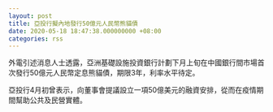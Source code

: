 ```yaml
---
layout: post
title: 亞投行擬內地發行50億元人民幣熊貓債
date: 2020-05-18 18:47:38.000000000 +08:00
categories: rss
---
```


外電引述消息人士透露，亞洲基礎設施投資銀行計劃下月上旬在中國銀行間市場首次發行50億元人民幣定息熊貓債，期限3年，利率水平待定。

亞投行4月初曾表示，向董事會提議設立一項50億美元的融資安排，從而在疫情期間幫助公共及民營實體。
